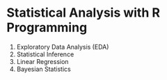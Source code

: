 # Statistical Analysis with R Programming
  1) Exploratory Data Analysis (EDA)
  2) Statistical Inference
  3) Linear Regression
  4) Bayesian Statistics 
